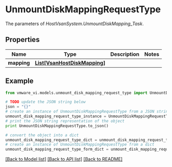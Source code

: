 # UnmountDiskMappingRequestType

The parameters of *HostVsanSystem.UnmountDiskMapping_Task*. 

## Properties
Name | Type | Description | Notes
------------ | ------------- | ------------- | -------------
**mapping** | [**List[VsanHostDiskMapping]**](VsanHostDiskMapping.md) |  | 

## Example

```python
from vmware_vi.models.unmount_disk_mapping_request_type import UnmountDiskMappingRequestType

# TODO update the JSON string below
json = "{}"
# create an instance of UnmountDiskMappingRequestType from a JSON string
unmount_disk_mapping_request_type_instance = UnmountDiskMappingRequestType.from_json(json)
# print the JSON string representation of the object
print UnmountDiskMappingRequestType.to_json()

# convert the object into a dict
unmount_disk_mapping_request_type_dict = unmount_disk_mapping_request_type_instance.to_dict()
# create an instance of UnmountDiskMappingRequestType from a dict
unmount_disk_mapping_request_type_form_dict = unmount_disk_mapping_request_type.from_dict(unmount_disk_mapping_request_type_dict)
```
[[Back to Model list]](../README.md#documentation-for-models) [[Back to API list]](../README.md#documentation-for-api-endpoints) [[Back to README]](../README.md)


